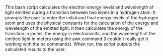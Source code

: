 This bash script calculates the electron energy levels and wavelength of light emitted during a transition between two levels in a hydrogen atom. It prompts the user to enter the initial and final energy levels of the hydrogen atom and uses the physical constants for the calculation of the energy and wavelength of the emitted light. It then calculates the energy of the transition in joules, the energy in electronvolts, and the wavelength of the emitted light in meters using the awk command (I couldn't really get it working with the bc commands). When run, the script outputs the calculated results to the user. 
